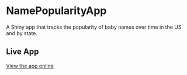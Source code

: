# NamePopularityApp

A Shiny app that tracks the popularity of baby names over time in the US and by state.

## Live App
[View the app online](https://jasonmw324.shinyapps.io/namepopularityapp/)

 
 
